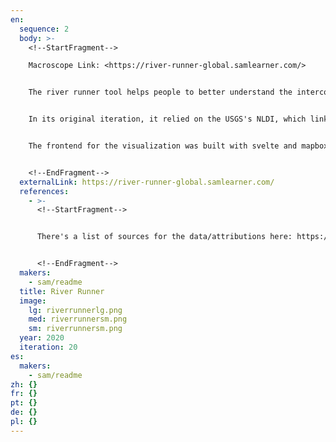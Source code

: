 ```yaml
---
en:
  sequence: 2
  body: >-
    <!--StartFragment-->

    Macroscope Link: <https://river-runner-global.samlearner.com/>


    The river runner tool helps people to better understand the interconnectedness of our watersheds by calculating the downstream path from anywhere on earth and visualizing the journey. 


    In its original iteration, it relied on the USGS's NLDI, which links water features and flowpaths within the United States. The dataset compiled for the global version created in collaboration with hydrologists at the USGS and the Internet of Water, though it remains a work in progress (particularly with regards to its coverage of water feature names). 


    The frontend for the visualization was built with svelte and mapbox, putting the user in control of a 3D journey from a place of their choosing to an ocean or inland lake. The aim was to zoom in with an immersive flyover experience to give a sense of how many places and communities are downstream of one another. I also wanted to provide navigation widgets in the corners to orient someone in the full network of streams, tributaries, and rivers it takes to reach an ocean or endhoric basin.


    <!--EndFragment-->
  externalLink: https://river-runner-global.samlearner.com/
  references:
    - >-
      <!--StartFragment-->


      There's a list of sources for the data/attributions here: https://ksonda.github.io/global-river-runner/ (Also a note that Dave Blodgett (USGS), Kyle Onda (Internet of Water) and Ben Webb (Internet of Water) should be credited somewhere for their work on the backend here, though I don't know if they'd like me to fill out full contact details for them on this form)


      <!--EndFragment-->
  makers:
    - sam/readme
  title: River Runner
  image:
    lg: riverrunnerlg.png
    med: riverrunnersm.png
    sm: riverrunnersm.png
  year: 2020
  iteration: 20
es:
  makers:
    - sam/readme
zh: {}
fr: {}
pt: {}
de: {}
pl: {}
---
```

